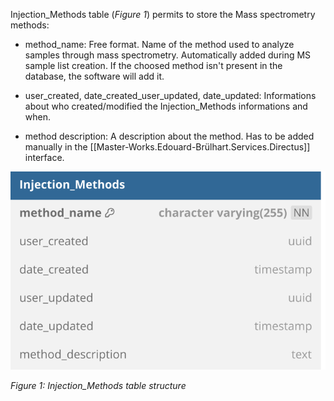 Injection_Methods table (*Figure 1*) permits to store the Mass spectrometry methods:

- method_name: Free format. Name of the method used to analyze samples through mass spectrometry. Automatically added during MS sample list creation. If the choosed method isn't present in the database, the software will add it.

- user_created, date_created_user_updated, date_updated: Informations about who created/modified the Injection_Methods informations and when.

- method description: A description about the method. Has to be added manually in the [[Master-Works.Edouard-Brülhart.Services.Directus]] interface.

![image import](assets/images_bruelhed/injection_methods.svg)

*Figure 1: Injection_Methods table structure*